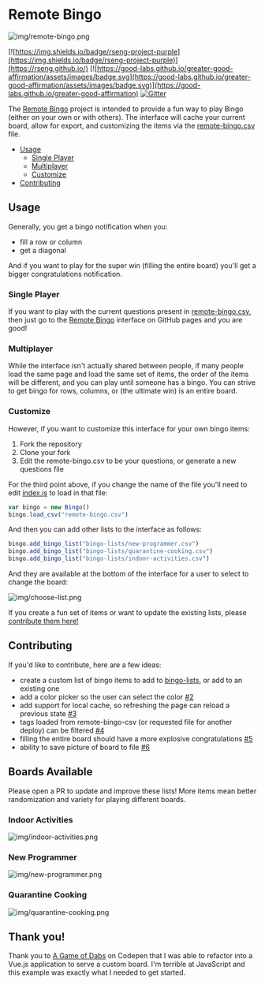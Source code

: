 # Remote Bingo

![img/remote-bingo.png](img/remote-bingo.png)

[![https://img.shields.io/badge/rseng-project-purple](https://img.shields.io/badge/rseng-project-purple)](https://rseng.github.io/) [![https://good-labs.github.io/greater-good-affirmation/assets/images/badge.svg](https://good-labs.github.io/greater-good-affirmation/assets/images/badge.svg)](https://good-labs.github.io/greater-good-affirmation) [![Gitter](https://badges.gitter.im/rseng/community.svg)](https://gitter.im/rseng/community?utm_source=badge&utm_medium=badge&utm_campaign=pr-badge)

The [Remote Bingo](https://rseng.github.io/remote-bingo/) project 
is intended to provide a fun way to play Bingo (either on your own or with others).
The interface will cache your current board, allow for export, and customizing
the items via the [remote-bingo.csv](remote-bingo.csv) file.

 - [Usage](#usage)
   - [Single Player](#single-player)
   - [Multiplayer](#multiplayer)
   - [Customize](#customize)
 - [Contributing](#contributing)


## Usage

Generally, you get a bingo notification when you:

 - fill a row or column
 - get a diagonal
 
And if you want to play for the super win (filling the entire board) you'll get
a bigger congratulations notification.

### Single Player

If you want to play with the current questions present in [remote-bingo.csv](remote-bingo.csv),
then just go to the [Remote Bingo](https://rseng.github.io/remote-bingo/) interface on GitHub pages and you
are good! 

### Multiplayer

While the interface isn't actually shared between people, if many people load the same
page and load the same set of items, the order of the items will be different, 
and you can play until someone has a bingo. You can strive to get bingo
for rows, columns, or (the ultimate win) is an entire board.

### Customize

However, if you want to customize this interface for your own bingo items:

 1. Fork the repository
 2. Clone your fork
 3. Edit the remote-bingo.csv to be your questions, or generate a new questions file

For the third point above, if you change the name of the file you'll need to edit [index.js](assets/js/index.js)
to load in that file:

```js
var bingo = new Bingo()
bingo.load_csv("remote-bingo.csv")
```

And then you can add other lists to the interface as follows:

```js
bingo.add_bingo_list("bingo-lists/new-programmer.csv")
bingo.add_bingo_list("bingo-lists/quarantine-cooking.csv")
bingo.add_bingo_list("bingo-lists/indoor-activities.csv")
```

And they are available at the bottom of the interface for a user to select to
change the board:

![img/choose-list.png](img/choose-list.png)

If you create a fun set of items or want to update the existing lists, 
please [contribute them here!](https://github.com/rseng/remote-bingo)

## Contributing

If you'd like to contribute, here are a few ideas:

 - create a custom list of bingo items to add to [bingo-lists](bingo-lists), or add to an existing one
 - add a color picker so the user can select the color [#2](https://github.com/rseng/remote-bingo/issues/2)
 - add support for local cache, so refreshing the page can reload a previous state [#3](https://github.com/rseng/remote-bingo/issues/3)
 - tags loaded from remote-bingo-csv (or requested file for another deploy) can be filtered [#4](https://github.com/rseng/remote-bingo/issues/4)
 - filling the entire board should have a more explosive congratulations [#5](https://github.com/rseng/remote-bingo/issues/5)
 - ability to save picture of board to file [#6](https://github.com/rseng/remote-bingo/issues/6)

## Boards Available

Please open a PR to update and improve these lists! More items mean better randomization
and variety for playing different boards.

### Indoor Activities

![img/indoor-activities.png](img/indoor-activities.png)

### New Programmer

![img/new-programmer.png](img/new-programmer.png)

### Quarantine Cooking

![img/quarantine-cooking.png](img/quarantine-cooking.png)

## Thank you!

Thank you to [A Game of Dabs](https://codepen.io/nbrombal/pen/JAedG) on Codepen
that I was able to refactor into a Vue.js application to serve a custom board.
I'm terrible at JavaScript and this example was exactly what I needed to get started.
